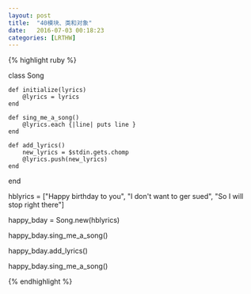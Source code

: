 ```yaml
---
layout: post
title:  "40模块、类和对象"
date:   2016-07-03 00:18:23
categories: [LRTHW]
---
```


{% highlight ruby %}

class Song

	def initialize(lyrics)
		@lyrics = lyrics
	end
	
	def sing_me_a_song()
		@lyrics.each {|line| puts line }
	end
	
	def add_lyrics()
		new_lyrics = $stdin.gets.chomp
		@lyrics.push(new_lyrics)
	end
end

hblyrics = ["Happy birthday to you", "I don't want to ger sued", "So I will stop right there"]

happy_bday = Song.new(hblyrics)

happy_bday.sing_me_a_song()

happy_bday.add_lyrics()

happy_bday.sing_me_a_song()

{% endhighlight %}


